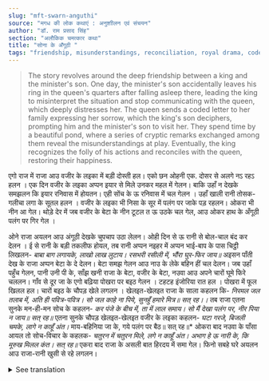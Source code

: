 ```yaml
---
slug: "mft-swarn-anguthi"
source: "मगध की लोक कथाएं : अनुशाीलन एवं संचयन"
author: "डॉ. राम प्रसाद सिंह"
section: "अलौकिक चमत्‍कार कथा"
title: "सोना के अँगूठी "
tags: "friendship, misunderstandings, reconciliation, royal drama, coded messages"
---
```

<blockquote>
The story revolves around the deep friendship between a king and the minister's son. One day, the minister's son accidentally leaves his ring in the queen's quarters after falling asleep there, leading the king to misinterpret the situation and stop communicating with the queen, which deeply distresses her. The queen sends a coded letter to her family expressing her sorrow, which the king's son deciphers, prompting him and the minister's son to visit her. They spend time by a beautiful pond, where a series of cryptic remarks exchanged among them reveal the misunderstandings at play. Eventually, the king recognizes the folly of his actions and reconciles with the queen, restoring their happiness.
</blockquote>

एगो राज में राजा आउ वजीर के लइका में बड़ी दोस्ती हल। एको छन ओहनी एक. दोसर से अलगे नऽ रहऽ हलन । एक दिन वजीर के लइका अप्पन इयार से मिले उनकर महल में गेलन। बाकि उहाँ न देखके समझलन कि इयार रनिवास में होयतन। एही सोंच के ऊ रनिवास में चल गेलन । उहाँ खाली रानी तोसक-गलीचा लगा के सूतल हलन । वजीर के लइका भी निसा के सूर में पलंग पर जाके पड़ रहलन। ओकरा भी नीन आ गेल। थोड़े देर में जब वजीर के बेटा के नीन टूटल त ऊ उठके चल गेल, आउ ओकर हाथ के अँगूठी पलंग पर गिर गेल । 

ओने राजा अयलन आउ अंगूठी देखके चुपचाप उठा लेलन। ओही दिन से ऊ रानी से बोल-चाल बंद कर देलन । ई से रानी के बड़ी तकलीफ होयल, तब रानी अप्पन नइहर में अप्पन भाई-बाप के पास चिट्ठी लिखलन-
	*बाबा बाग लगायके, लाखो लाख लुटाय।* 
	*रसभरी रसीली में, भौंरा घुर-फिर जाय॥* 
अइसन पाँती देख के राजा अप्पन बेटा के दे देलन। बेटा समझ गेलन आउ नाउ के लेके बहिन हीं चल देलन। जब उहाँ पहुँच गेलन, पानी उनी पी के, साँझ खनी राजा के बेटा, वजीर के बेटा, नउवा आउ अपने चारों घूमे फिरे चललन। गाँव से दूर जा के एगो बढ़िया पोखरा पर बइठ गेलन । टहटह इंजोरिया रात हल । पोखरा में फूल खिलल हल। चारों बइठ के चौपड़ खेले लगलन । खेलइत-खेलइत राजा के साला कहलन कि-
	*निरमल जल तलाब में, अति ही पवित्र-पवित्र।* 
	*सो जल काहे ना पिये, सुनहुँ हमारे मित्र॥ सत् रह।।* 
तब राजा एतना सुनके मन-ही-मन सोच के कहलन- 
	*कर पंजे के बीच में, ता में लाल समाय।* 
	*सो मैं देखा पलंग पर, नीर पिया न जाय॥ सत् रह॥* 
एतना सुनके चौपड़ खेलइत-खेलइत वजीर के लइका कहलन-
	*घटा गरजे, बिजली चमके, लागे न काहूँ अंत।* 
	माय-बहिनिया जा के, गये पलंग पर बैठ॥ सत् रह॥* 
ओकरा बाद नउवा के पाँसा आयल तो सोच-विचार के कहलक-
	*चतुरन में चतुरन मिले, लगे न काहूँ अंत।* 
	*अभाग हे ऊ नारी के, कि मूरुख मिलल कंत। सत् रह॥* 
एकरा बाद राजा के असली बात हिरदय में समा गेल। फिनो सबहे घरे अयलन आउ राजा-रानी खुसी से रहे लगलन। 



<details>
<summary>See translation</summary>

In a kingdom, there was a deep friendship between a king and the minister's son. They never wished to be apart from each other. One day, the minister's son went to meet his friend and entered his palace. However, not finding him there, he thought his friend must be in the queen's quarters. With this thought, he went to the queen's quarters. There, the queen was sleeping on a beautifully adorned bed. The minister's son, too, lay down on the bed and soon fell asleep. A short while later, when the minister's son woke up, he got up and left, unknowingly dropping his ring on the bed.

Meanwhile, the king had arrived and silently picked up the ring upon seeing it. From that day forward, he stopped talking to the queen. This caused the queen much distress, leading her to write a letter to her father and brother in her home:

*“Father has planted a garden, and there are countless flowers to pick.”*

*“In the luscious sweetness, the bee buzzes about.”*

Seeing such lines, the king gave the letter to his son. The son understood the implications and soon made his way to his sister. When he arrived there, after drinking some water, in the evening, the king’s son, along with the minister’s son, took a boat and rode around. They ventured far from the village and settled by a beautiful pond. It was a moonlit night, and flowers bloomed in the pond. The four of them sat down to play a game of dice. While playing, the king's brother-in-law remarked:

*“In the pure water of the pond, it is utterly pure.”*

*“Why not drink that water, listen to me, my friend.”* 

Upon hearing this, the king thought to himself and said:

*“Between the fingers, the red pomegranate rests.”*

*“I saw it on the bed; the water shall not be drunk.”*

As they continued to play, the minister's son said:

*“The clouds roar, lightning flashes, and it seems there is no end to it.”*

*“The sister and brother went and sat upon the bed.”* 

After this, a turn of the dice came to the boatman who thoughtfully said:

*“The clever meet with the clever, and it seems there is no end to it.”*

*“Unfortunate is that woman, who has a foolish husband.”*

After this, the truth of the matter settled in the king's heart. Soon after, everyone returned home, and the king and queen began to live happily once again.
</details>